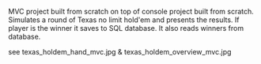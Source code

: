 MVC project built from scratch on top of console project built from scratch.
Simulates a round of Texas no limit hold'em and presents the results.
If player is the winner it saves to SQL database. It also reads winners from database.

see texas_holdem_hand_mvc.jpg
&
texas_holdem_overview_mvc.jpg
